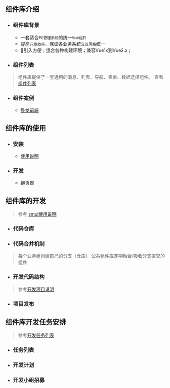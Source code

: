 ## 组件库介绍

- ### 组件库背景

    - 一套适合`PC管理系统`的统一`Vue组件`
    - 提高`开发效率`、保证各业务系统`交互风格`统一
    - 引入方便；适合各种构建环境；兼容Vue1x到Vue2.x；


- ### 组件列表

> 组件库提供了一套通用的消息、列表、导航、表单、数据选择组件。
> 查看 [组件列表](/组件开发列表.md)

- ### 组件案例

    - [卧龙前端](http://e.sm.cn)

## 组件库的使用

- ### 安装
    
    - [使用说明](/组件使用说明.md)

- ### 开发
    - [翻页器](/组件文档/Pager翻页.md)

## 组件库的开发

> 参考 [smui使用说明](/组件使用说明.md)

- ### 代码仓库

- ### 代码合并机制

> 每个业务组创建自己的分支（仓库）
> 公共组件库定期融合/吸收分支提交的组件

- ### 开发代码结构

> 参考[开发项目说明](/开发分支-项目说明.md)


- ### 项目发布

## 组件库开发任务安排

> 参考[开发任务列表](/开发任务列表)

- ### 任务列表
- ### 开发计划
- ### 开发小组招募
